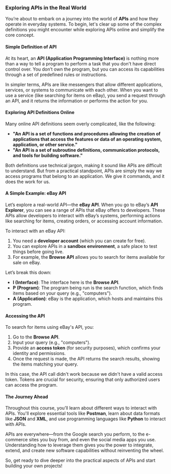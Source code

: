 ### Exploring APIs in the Real World

You’re about to embark on a journey into the world of **APIs** and how they operate in everyday systems. To begin, let's clear up some of the complex definitions you might encounter while exploring APIs online and simplify the core concept.

#### Simple Definition of API
At its heart, an **API (Application Programming Interface)** is nothing more than a way to tell a program to perform a task that you don't have direct control over. You don’t own the program, but you can access its capabilities through a set of predefined rules or instructions.

In simpler terms, APIs are like messengers that allow different applications, services, or systems to communicate with each other. When you want to use a service (like searching for items on eBay), you send a request through an API, and it returns the information or performs the action for you.

#### Exploring API Definitions Online
Many online API definitions seem overly complicated, like the following:
- **"An API is a set of functions and procedures allowing the creation of applications that access the features or data of an operating system, application, or other service."**
- **"An API is a set of subroutine definitions, communication protocols, and tools for building software."**

Both definitions use technical jargon, making it sound like APIs are difficult to understand. But from a practical standpoint, APIs are simply the way we access programs that belong to an application. We give it commands, and it does the work for us.

#### A Simple Example: eBay API

Let’s explore a real-world API—the **eBay API**. When you go to eBay’s **API Explorer**, you can see a range of APIs that eBay offers to developers. These APIs allow developers to interact with eBay’s systems, performing actions like searching for items, creating orders, or accessing account information.

To interact with an eBay API:
1. You need a **developer account** (which you can create for free).
2. You can explore APIs in a **sandbox environment**, a safe place to test things before going live.
3. For example, the **Browse API** allows you to search for items available for sale on eBay.

Let’s break this down:
- **I (Interface)**: The interface here is the **Browse API**.
- **P (Program)**: The program being run is the search function, which finds items based on your query (e.g., "computers").
- **A (Application)**: eBay is the application, which hosts and maintains this program.

#### Accessing the API
To search for items using eBay's API, you:
1. Go to the **Browse API**.
2. Input your query (e.g., "computers").
3. Provide an **access token** (for security purposes), which confirms your identity and permissions.
4. Once the request is made, the API returns the search results, showing the items matching your query.

In this case, the API call didn't work because we didn't have a valid access token. Tokens are crucial for security, ensuring that only authorized users can access the program.

#### The Journey Ahead
Throughout this course, you’ll learn about different ways to interact with APIs. You'll explore essential tools like **Postman**, learn about data formats like **JSON** and **XML**, and use programming languages like **Python** to interact with APIs.

APIs are everywhere—from the Google search you perform, to the e-commerce sites you buy from, and even the social media apps you use. Understanding how to leverage them gives you the power to integrate, extend, and create new software capabilities without reinventing the wheel.

So, get ready to dive deeper into the practical aspects of APIs and start building your own projects!
